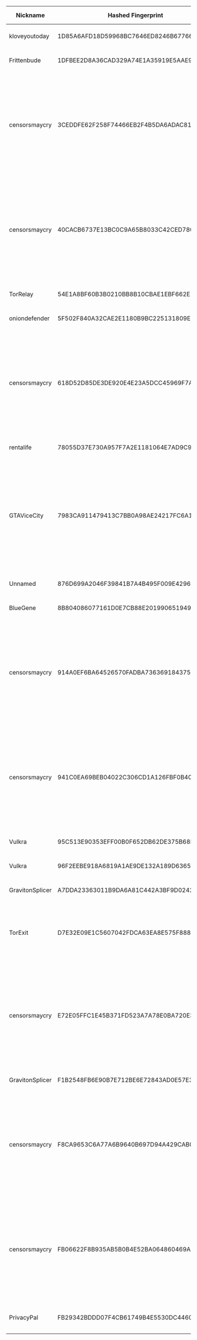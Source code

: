 | Nickname |  Hashed Fingerprint	| Or Addresses | Contact | Running | Flags | Last Seen | First Seen | Last Restarted | Advertised Bandwidth | Platform | Version | Version Status | Recommended Version | Verified hostnames | Exit policy |
|---|---|---|---|---|---|---|---|---|---|---|---|---|---|---|---|
|kloveyoutoday | 1D85A6AFD18D59968BC7646ED8246B67766CAEC0 | ["209.126.3.218:9001"] | kloveyoutoday@proton.me | true | Running, V2Dir, Valid | 2025-07-30 14:00:00 | 2025-07-30 07:00:00 | 2025-07-30 06:33:58 | 0 | Tor 0.4.8.17 on Linux | 0.4.8.17 | recommended | true | ["vmi2727571.contaboserver.net"] | ["reject *:*"]|
|Frittenbude | 1DFBEE2D8A36CAD329A74E1A35919E5AAE9FDD78 | ["95.216.11.95:9001","[2a01:4f9:2a:b99::2]:9001"] | N/A | true | Running, V2Dir, Valid | 2025-07-30 14:00:00 | 2025-07-30 14:00:00 | 2025-07-30 13:33:08 | 0 | Tor 0.4.8.17 on Linux | 0.4.8.17 | recommended | true | ["static.95.11.216.95.clients.your-server.de"] | ["reject *:*"]|
|censorsmaycry | 3CEDDFE62F258F74466EB2F4B5DA6ADAC814780E | ["185.240.242.135:9001"] | email:forabusemail[]proton.me abuse:forabusemail[]proton.me uplinkbw:1gb memory:60154 cpu:ryzen5 virtualization:baremetal offlinemasterkey:y signingkeylifetime:90 sandbox:y os:Debian12 autoupdate:y dnslocation:local dnsqname:y dnssec:y dnslocalrootzone:y ciissversion:2 | true | Exit, Running, V2Dir, Valid | 2025-07-30 14:00:00 | 2025-07-30 09:00:00 | 2025-07-30 07:53:52 | 0 | Tor 0.4.8.17 on Linux | 0.4.8.17 | recommended | true | ["tor-exit-point.ddnsfree.com"] | ["reject 0.0.0.0/8:*","reject 169.254.0.0/16:*","reject 127.0.0.0/8:*","reject 192.168.0.0/16:*","reject 10.0.0.0/8:*","reject 172.16.0.0/12:*","reject 185.240.242.135:*","accept *:80","accept *:443","accept *:8080","accept *:5222","accept *:5223","accept *:5228","accept *:123","reject *:*"]|
|censorsmaycry | 40CACB6737E13BC0C9A65B8033C42CED780D3ACE | ["185.240.242.135:8443"] | email:forabusemail[]proton.me abuse:forabusemail[]proton.me uplinkbw:1gb memory:60154 cpu:ryzen5 virtualization:baremetal offlinemasterkey:y signingkeylifetime:90 sandbox:y os:Debian12 autoupdate:y dnslocation:local dnsqname:y dnssec:y dnslocalrootzone:y ciissversion:2 | true | Exit, Running, V2Dir, Valid | 2025-07-30 14:00:00 | 2025-07-30 09:00:00 | 2025-07-30 07:53:53 | 0 | Tor 0.4.8.17 on Linux | 0.4.8.17 | recommended | true | ["tor-exit-point.ddnsfree.com"] | ["reject 0.0.0.0/8:*","reject 169.254.0.0/16:*","reject 127.0.0.0/8:*","reject 192.168.0.0/16:*","reject 10.0.0.0/8:*","reject 172.16.0.0/12:*","reject 185.240.242.135:*","accept *:80","accept *:443","accept *:8080","accept *:5222","accept *:5223","accept *:5228","accept *:123","reject *:*"]|
|TorRelay | 54E1A8BF60B3B0210BB8B10CBAE1EBF662E1C4CD | ["154.12.176.74:9002","[2403:18c0:5:202:103f:f7ff:fe27:1663]:9002"] | relay@yourdomain.com | false | Running, V2Dir, Valid | 2025-07-30 06:00:00 | 2025-07-30 04:00:00 | 2025-07-30 03:21:37 | 0 | Tor 0.4.8.10 on Linux | 0.4.8.10 | recommended | true | N/A | ["reject *:*"]|
|oniondefender | 5F502F840A32CAE2E1180B9BC225131809E71C4C | ["69.40.21.219:9004"] | altrecovey@proton.me | true | Running, V2Dir, Valid | 2025-07-30 14:00:00 | 2025-07-30 04:00:00 | 2025-07-30 03:33:30 | 0 | Tor 0.4.8.17 on Linux | 0.4.8.17 | recommended | true | ["h219.21.40.69.dynamic.ip.windstream.net"] | ["reject *:*"]|
|censorsmaycry | 618D52D85DE3DE920E4E23A5DCC45969F7A34361 | ["185.240.242.135:9443"] | email:forabusemail[]proton.me abuse:forabusemail[]proton.me uplinkbw:1gb memory:60154 cpu:ryzen5 virtualization:baremetal offlinemasterkey:y signingkeylifetime:90 sandbox:y os:Debian12 autoupdate:y dnslocation:local dnsqname:y dnssec:y dnslocalrootzone:y ciissversion:2 | true | Exit, Running, V2Dir, Valid | 2025-07-30 14:00:00 | 2025-07-30 09:00:00 | 2025-07-30 07:53:54 | 0 | Tor 0.4.8.17 on Linux | 0.4.8.17 | recommended | true | ["tor-exit-point.ddnsfree.com"] | ["reject 0.0.0.0/8:*","reject 169.254.0.0/16:*","reject 127.0.0.0/8:*","reject 192.168.0.0/16:*","reject 10.0.0.0/8:*","reject 172.16.0.0/12:*","reject 185.240.242.135:*","accept *:80","accept *:443","accept *:8080","accept *:5222","accept *:5223","accept *:5228","accept *:123","reject *:*"]|
|rentalife | 78055D37E730A957F7A2E1181064E7AD9C91D973 | ["193.80.117.213:9001"] | 0xFFFFFFFF Random Person <nobody AT example dot com> | true | Running, Valid | 2025-07-30 14:00:00 | 2025-07-30 12:00:00 | 2025-07-30 12:25:12 | 31744 | Tor 0.4.8.17 on Linux | 0.4.8.17 | recommended | true | ["193-80-117-213.hdsl.highway.telekom.at"] | ["reject *:*"]|
|GTAViceCity | 7983CA911479413C7BB0A98AE24217FC6A19711F | ["77.48.28.193:443"] | Hi My Name Is Tommy Chron / chronsos gmx.com | true | Exit, Running, V2Dir, Valid | 2025-07-30 14:00:00 | 2025-07-30 02:00:00 | 2025-07-30 01:13:48 | 0 | Tor 0.4.8.16 on Linux | 0.4.8.16 | recommended | true | ["193.28.48.77.finalhosting.cz"] | ["reject 0.0.0.0/8:*","reject 169.254.0.0/16:*","reject 127.0.0.0/8:*","reject 192.168.0.0/16:*","reject 10.0.0.0/8:*","reject 172.16.0.0/12:*","reject 77.48.28.193:*","reject *:25","reject *:119","reject *:135-139","reject *:445","reject *:563","reject *:1214","reject *:4661-4666","reject *:6346-6429","reject *:6699","reject *:6881-6999","accept *:*"]|
|Unnamed | 876D699A2046F39841B7A4B495F009E4296B14CB | ["93.213.219.157:9001"] | N/A | false | Running, V2Dir, Valid | 2025-07-30 07:00:00 | 2025-07-30 01:00:00 | 2025-07-29 22:35:24 | 0 | Tor 0.4.8.10 on Linux | 0.4.8.10 | recommended | true | ["p5dd5db9d.dip0.t-ipconnect.de"] | ["reject *:*"]|
|BlueGene | 8B804086077161D0E7CB88E201990651949CB501 | ["93.160.17.86:9025"] | N/A | true | Running, V2Dir, Valid | 2025-07-30 14:00:00 | 2025-07-30 14:00:00 | 2025-07-30 10:13:00 | 0 | Tor 0.4.8.16 on Linux | 0.4.8.16 | recommended | true | N/A | ["reject *:*"]|
|censorsmaycry | 914A0EF6BA64526570FADBA7363691843754872F | ["185.240.242.135:12345"] | email:forabusemail[]proton.me abuse:forabusemail[]proton.me uplinkbw:1gb memory:60154 cpu:ryzen5 virtualization:baremetal offlinemasterkey:y signingkeylifetime:90 sandbox:y os:Debian12 autoupdate:y dnslocation:local dnsqname:y dnssec:y dnslocalrootzone:y ciissversion:2 | true | Exit, Running, V2Dir, Valid | 2025-07-30 14:00:00 | 2025-07-30 09:00:00 | 2025-07-30 07:53:57 | 0 | Tor 0.4.8.17 on Linux | 0.4.8.17 | recommended | true | ["tor-exit-point.ddnsfree.com"] | ["reject 0.0.0.0/8:*","reject 169.254.0.0/16:*","reject 127.0.0.0/8:*","reject 192.168.0.0/16:*","reject 10.0.0.0/8:*","reject 172.16.0.0/12:*","reject 185.240.242.135:*","accept *:80","accept *:443","accept *:8080","accept *:5222","accept *:5223","accept *:5228","accept *:123","reject *:*"]|
|censorsmaycry | 941C0EA69BEB04022C306CD1A126FBF0B40ACF88 | ["185.240.242.135:15151"] | email:forabusemail[]proton.me abuse:forabusemail[]proton.me uplinkbw:1gb memory:60154 cpu:ryzen5 virtualization:baremetal offlinemasterkey:y signingkeylifetime:90 sandbox:y os:Debian12 autoupdate:y dnslocation:local dnsqname:y dnssec:y dnslocalrootzone:y ciissversion:2 | true | Exit, Running, V2Dir, Valid | 2025-07-30 14:00:00 | 2025-07-30 09:00:00 | 2025-07-30 07:53:58 | 0 | Tor 0.4.8.17 on Linux | 0.4.8.17 | recommended | true | ["tor-exit-point.ddnsfree.com"] | ["reject 0.0.0.0/8:*","reject 169.254.0.0/16:*","reject 127.0.0.0/8:*","reject 192.168.0.0/16:*","reject 10.0.0.0/8:*","reject 172.16.0.0/12:*","reject 185.240.242.135:*","accept *:80","accept *:443","accept *:8080","accept *:5222","accept *:5223","accept *:5228","accept *:123","reject *:*"]|
|Vulkra | 95C513E90353EFF00B0F652DB62DE375B68D9E63 | ["192.159.99.131:4443"] | N/A | true | Running, V2Dir, Valid | 2025-07-30 14:00:00 | 2025-07-30 07:00:00 | 2025-07-30 06:22:05 | 0 | Tor 0.4.8.17 on Linux | 0.4.8.17 | recommended | true | N/A | ["reject *:*"]|
|Vulkra | 96F2EEBE918A6819A1AE9DE132A189D6365CA5ED | ["192.159.99.131:443"] | N/A | true | Running, V2Dir, Valid | 2025-07-30 14:00:00 | 2025-07-30 07:00:00 | 2025-07-30 06:22:03 | 0 | Tor 0.4.8.17 on Linux | 0.4.8.17 | recommended | true | N/A | ["reject *:*"]|
|GravitonSplicer | A7DDA23363011B9DA6A81C442A3BF9D024276344 | ["45.141.215.218:443"] | N/A | true | Running, V2Dir, Valid | 2025-07-30 14:00:00 | 2025-07-30 08:00:00 | 2025-07-30 07:49:24 | 0 | Tor 0.4.8.17 on Linux | 0.4.8.17 | recommended | true | N/A | ["reject *:*"]|
|TorExit | D7E32E09E1C5607042FDCA63EA8E575F888640AD | ["154.12.178.87:9003","[2403:18c0:5:2c7:64c4:58ff:fec4:8129]:9003"] | exit@yourdomain.com | false | Exit, Running, V2Dir, Valid | 2025-07-30 06:00:00 | 2025-07-30 04:00:00 | 2025-07-30 03:24:16 | 0 | Tor 0.4.8.10 on Linux | 0.4.8.10 | recommended | true | N/A | ["reject 0.0.0.0/8:*","reject 169.254.0.0/16:*","reject 127.0.0.0/8:*","reject 192.168.0.0/16:*","reject 10.0.0.0/8:*","reject 172.16.0.0/12:*","reject 154.12.178.87:*","accept *:*"]|
|censorsmaycry | E72E05FFC1E45B371FD523A7A78E0BA720E3FECF | ["185.240.242.135:5200"] | email:forabusemail[]proton.me abuse:forabusemail[]proton.me uplinkbw:1gb memory:60154 cpu:ryzen5 virtualization:baremetal offlinemasterkey:y signingkeylifetime:90 sandbox:y os:Debian12 autoupdate:y dnslocation:local dnsqname:y dnssec:y dnslocalrootzone:y ciissversion:2 | true | Exit, Running, V2Dir, Valid | 2025-07-30 14:00:00 | 2025-07-30 09:00:00 | 2025-07-30 07:53:56 | 0 | Tor 0.4.8.17 on Linux | 0.4.8.17 | recommended | true | ["tor-exit-point.ddnsfree.com"] | ["reject 0.0.0.0/8:*","reject 169.254.0.0/16:*","reject 127.0.0.0/8:*","reject 192.168.0.0/16:*","reject 10.0.0.0/8:*","reject 172.16.0.0/12:*","reject 185.240.242.135:*","accept *:80","accept *:443","accept *:8080","accept *:5222","accept *:5223","accept *:5228","accept *:123","reject *:*"]|
|GravitonSplicer | F1B2548FB6E90B7E712BE6E72843AD0E57E3A819 | ["45.141.215.218:4443"] | N/A | true | Running, V2Dir, Valid | 2025-07-30 14:00:00 | 2025-07-30 08:00:00 | 2025-07-30 07:49:26 | 0 | Tor 0.4.8.17 on Linux | 0.4.8.17 | recommended | true | N/A | ["reject *:*"]|
|censorsmaycry | F8CA9653C6A77A6B9640B697D94A429CAB061E9C | ["185.240.242.135:80"] | email:forabusemail[]proton.me abuse:forabusemail[]proton.me uplinkbw:1gb memory:60154 cpu:ryzen5 virtualization:baremetal offlinemasterkey:y signingkeylifetime:90 sandbox:y os:Debian12 autoupdate:y dnslocation:local dnsqname:y dnssec:y dnslocalrootzone:y ciissversion:2 | true | Exit, Running, V2Dir, Valid | 2025-07-30 14:00:00 | 2025-07-30 09:00:00 | 2025-07-30 07:54:32 | 0 | Tor 0.4.8.17 on Linux | 0.4.8.17 | recommended | true | ["tor-exit-point.ddnsfree.com"] | ["reject 0.0.0.0/8:*","reject 169.254.0.0/16:*","reject 127.0.0.0/8:*","reject 192.168.0.0/16:*","reject 10.0.0.0/8:*","reject 172.16.0.0/12:*","reject 185.240.242.135:*","accept *:80","accept *:443","accept *:8080","accept *:5222","accept *:5223","accept *:5228","accept *:123","reject *:*"]|
|censorsmaycry | FB06622F8B935AB5B0B4E52BA064860469AFBE07 | ["185.240.242.135:5000"] | email:forabusemail[]proton.me abuse:forabusemail[]proton.me uplinkbw:1gb memory:60154 cpu:ryzen5 virtualization:baremetal offlinemasterkey:y signingkeylifetime:90 sandbox:y os:Debian12 autoupdate:y dnslocation:local dnsqname:y dnssec:y dnslocalrootzone:y ciissversion:2 | true | Exit, Running, V2Dir, Valid | 2025-07-30 14:00:00 | 2025-07-30 09:00:00 | 2025-07-30 07:53:55 | 0 | Tor 0.4.8.17 on Linux | 0.4.8.17 | recommended | true | ["tor-exit-point.ddnsfree.com"] | ["reject 0.0.0.0/8:*","reject 169.254.0.0/16:*","reject 127.0.0.0/8:*","reject 192.168.0.0/16:*","reject 10.0.0.0/8:*","reject 172.16.0.0/12:*","reject 185.240.242.135:*","accept *:80","accept *:443","accept *:8080","accept *:5222","accept *:5223","accept *:5228","accept *:123","reject *:*"]|
|PrivacyPal | FB29342BDDD07F4CB61749B4E5530DC4460BEC03 | ["37.27.3.199:443"] | info@codesentinel.eu | true | Fast, Running, V2Dir, Valid | 2025-07-30 14:00:00 | 2025-07-30 11:00:00 | 2025-07-30 10:00:01 | 630784 | Tor 0.4.8.17 on Linux | 0.4.8.17 | recommended | true | ["static.199.3.27.37.clients.your-server.de"] | ["reject *:*"]|
